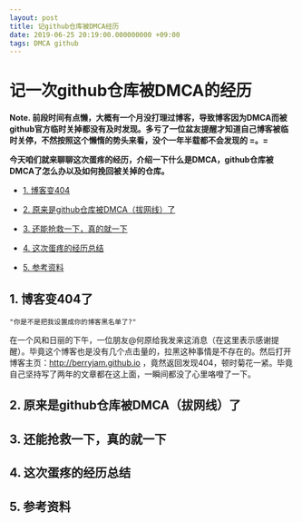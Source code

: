 ```yaml
---
layout: post
title: 记github仓库被DMCA经历
date: 2019-06-25 20:19:00.000000000 +09:00
tags: DMCA github
---
```



# 记一次github仓库被DMCA的经历

**Note. 前段时间有点懒，大概有一个月没打理过博客，导致博客因为DMCA而被github官方临时关掉都没有及时发现。多亏了一位盆友提醒才知道自己博客被临时关停，不然按照这个懒惰的势头来看，没个一年半载都不会发现的 =。=**

**今天咱们就来聊聊这次蛋疼的经历，介绍一下什么是DMCA，github仓库被DMCA了怎么办以及如何挽回被关掉的仓库。**

- [1. 博客变404](https://github.com/berryjam/berryjam.github.io/blob/master/_posts/2019-05-07-fabric%E8%81%94%E7%9B%9F%E9%93%BE%E9%AB%98%E5%B9%B6%E5%8F%91%E5%9C%BA%E6%99%AF%E4%B8%8B%E5%A6%82%E4%BD%95%E6%8F%90%E9%AB%98TPS.md#1-fabric%E9%AB%98%E5%B9%B6%E5%8F%91%E5%9C%BA%E6%99%AF%E4%B8%8B%E7%9A%84%E4%BA%A4%E6%98%93%E5%86%B2%E7%AA%81)

- [2. 原来是github仓库被DMCA（拔网线）了](https://github.com/berryjam/berryjam.github.io/blob/master/_posts/2019-05-07-fabric%E8%81%94%E7%9B%9F%E9%93%BE%E9%AB%98%E5%B9%B6%E5%8F%91%E5%9C%BA%E6%99%AF%E4%B8%8B%E5%A6%82%E4%BD%95%E6%8F%90%E9%AB%98TPS.md#2-%E5%9F%BA%E4%BA%8E%E9%AB%98%E6%95%88chaincode%E6%95%B0%E6%8D%AE%E6%A8%A1%E5%9E%8B%E7%9A%84%E9%81%BF%E5%85%8D%E4%BA%A4%E6%98%93%E5%86%B2%E7%AA%81%E6%96%B9%E5%BC%8F)

- [3. 还能抢救一下，真的就一下](https://github.com/berryjam/berryjam.github.io/blob/master/_posts/2019-05-07-fabric%E8%81%94%E7%9B%9F%E9%93%BE%E9%AB%98%E5%B9%B6%E5%8F%91%E5%9C%BA%E6%99%AF%E4%B8%8B%E5%A6%82%E4%BD%95%E6%8F%90%E9%AB%98TPS.md#3-%E5%9F%BA%E4%BA%8E%E9%98%BB%E5%A1%9E%E5%92%8C%E9%9D%9E%E9%98%BB%E5%A1%9E%E5%BC%8F%E7%9A%84%E9%81%BF%E5%85%8D%E4%BA%A4%E6%98%93%E5%86%B2%E7%AA%81%E6%96%B9%E5%BC%8F)

- [4. 这次蛋疼的经历总结](https://github.com/berryjam/berryjam.github.io/blob/master/_posts/2019-05-07-fabric%E8%81%94%E7%9B%9F%E9%93%BE%E9%AB%98%E5%B9%B6%E5%8F%91%E5%9C%BA%E6%99%AF%E4%B8%8B%E5%A6%82%E4%BD%95%E6%8F%90%E9%AB%98TPS.md#4-%E5%8F%82%E8%80%83%E8%B5%84%E6%96%99)

- [5. 参考资料]()

## 1. 博客变404了

`"你是不是把我设置成你的博客黑名单了?"`

在一个风和日丽的下午，一位朋友@何原给我发来这消息（在这里表示感谢提醒）。毕竟这个博客也是没有几个点击量的，拉黑这种事情是不存在的。然后打开博客主页：http://berryjam.github.io ，竟然返回发现404，顿时菊花一紧。毕竟自己坚持写了两年的文章都在这上面，一瞬间都没了心里咯噔了一下。


## 2. 原来是github仓库被DMCA（拔网线）了



## 3. 还能抢救一下，真的就一下





## 4. 这次蛋疼的经历总结


## 5. 参考资料
